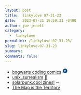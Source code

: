 ```yaml
---
layout: post
title:  linkylove 07-31-23
date:   2023-07-31 19:59:31 -0400
author: joe jenett
category:
  -  linkylove
permalink: /linkylove-07-31-23/
slug: linkylove-07-31-23
summary: 
comments: false
---
```

<ul class="linkylove">
	<li><a title="bogwarts coding comics" href="https://bogwarts.github.io/">bogwarts coding comics</a> <a class="normaltext" title="source" href="https://geekring.net/"><img src="/images/left-arrow.png" alt="" width="18"></a></li>
	<li><a title="unix_surrealism" href="https://analognowhere.com/">unix_surrealism</a> <a href="https://pinboard.in/u:mikael">📌</a></li>
	<li><a title="solarpunk.cool zines!" href="https://solarpunk.cool/zines/">solarpunk.cool zines!</a> <span title="led to site shown below">⇾</span></li>
	<li><a title="The Map is the Territory" href="https://coolguy.website/map-is-the-territory/">The Map is the Territory</a></li>
</ul>

<a href="https://brid.gy/publish/mastodon"></a>